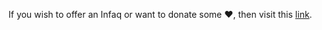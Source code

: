 If you wish to offer an Infaq or want to donate some ❤️, then visit this <a href="https://yayasansofa.onpay.my/order/form/tabungkilatbencana/457" target="_blank" rel="noopener">link</a>.
